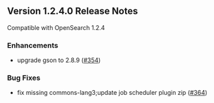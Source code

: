## Version 1.2.4.0 Release Notes

Compatible with OpenSearch 1.2.4

### Enhancements

* upgrade gson to 2.8.9 ([#354](https://github.com/opensearch-project/anomaly-detection/pull/354))

### Bug Fixes

* fix missing commons-lang3;update job scheduler plugin zip ([#364](https://github.com/opensearch-project/anomaly-detection/pull/364))
